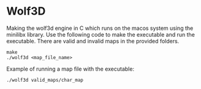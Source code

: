 # Wolf3D
Making the wolf3d engine in C which runs on the macos system using the minilibx library.
Use the following code to make the executable and run the executable. There are valid 
and invalid maps in the provided folders.
```
make
./wolf3d <map_file_name>

```
Example of running a map file with the executable:
```
./wolf3d valid_maps/char_map
``` 
